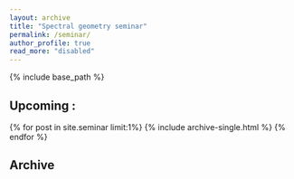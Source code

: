 ```yaml
---
layout: archive
title: "Spectral geometry seminar"
permalink: /seminar/
author_profile: true
read_more: "disabled"
---
```



{% include base_path %}

## Upcoming : 
{% for post in site.seminar limit:1%}
  {% include archive-single.html %}
{% endfor %}

## Archive

